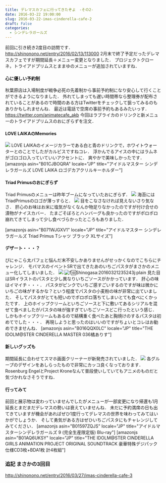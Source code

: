 ```yaml
---
title: デレマスカフェに行ってきたぞよ　-その2-
date: 2016-03-22 19:00:00
slug: 2016-03-22-imas-cinderella-cafe-2
draft: False
categories:
  - シンデレラガールズ
---
```


前回に引き続き2度目の訪問です． http://shinonono.net/entry/2016/02/13/113000 2月末で終了予定だったデレマスカフェですが期間延長＋メニュー変更となりました． プロジェクトクローネ，トライアドプリムスとままゆのメニューが追加されていますね． 

#### 心に優しい予約制

秋葉原店は入場制度が戦争必死の先着制から事前予約制になり安心して行くことができるようになりました． 外れてしまっても遅い時間帯なら整理券が配布されていることがあるので時間のある方はTwitterをチェックして狙ってみるのもありかもしれませんね． 最近は電話で空席の事前予約もあるみたいっす． https://twitter.com/animatecafe_akb 今回はラブライカのドリンクと新メニューのトライアドプリムスのおにぎらずを注文． 

#### LOVE LAIKAのMemories

![](https://lh3.googleusercontent.com/-RAdDBpFvFSg/Vu_mf1yukXI/AAAAAAAASxw/1uup68OT5nUcL0lc3vI0zHXuhvrw1UXXQ/s1024/image.jpg) LOVE LAIKAのイメージカラーである白と青のドリンクで，ホワイトウォーターとのことでしたがカルピスですねコレ． 浮かんでるアイスの中にはラムネがゴロゴロ入っていていいアクセントに． 爽やかで美味しかったです． [amazonjs asin="B01CJBOQRA" locale="JP" title="アイドルマスター シンデレラガールズ LOVE LAIKA ロゴデカアクリルキーホルダー"] 

#### Triad Primusのおにぎらず

Triad Primusのメニューは昨年ブームになっていたおにぎらず． ![](https://lh3.googleusercontent.com/-pEHKnRu78RE/Vu_mtUpkOlI/AAAAAAAASxw/CpGRNxspfQMleYUOVRGxoJuYSgi7h9j6Q/s1024/image.jpg) 海苔にはTriadPrimusのロゴが薄っすらと． ![](https://lh3.googleusercontent.com/-bJ8qyrx8LQg/Vu_m0Vcap7I/AAAAAAAASxw/95HMAgb6GeAxXCYzaO0AHLJCvA2tTMHQg/s1024/image.jpg) 目をこなさなければ見えないさり気なさ． 肝心のお味はお米に塩気がなくなんか物足りなかったのですが付け合せの漬物がナイスカバー． たまごそぼろとハンバーグも良かったのですがポロポロ崩れてきてしまって少し食べづらかったところもありました． 

 

[amazonjs asin="B071WJGXV1" locale="JP" title="アイドルマスター シンデレラガールズ Triad Primus Tシャツ ブラック XLサイズ"]

#### デザート・・・？

ぴにゃこら太パフェと悩んだ末不安しかありませんがせっかくなのでこちらにチャレンジ． モバマスのイベントSRで出てきたあのいちごパスタがまさかのメニュー化してしまいました． ![](https://lh3.googleusercontent.com/--iqcNmDlubU/Vu_m83-lASI/AAAAAAAASxw/-jNaLMbbjxokeaU44wggU3oA8OyF-FR9w/s1024/image.jpg) ![f:id:Shinogasa:20160321235243j:plain](https://cdn-ak.f.st-hatena.com/images/fotolife/S/Shinogasa/20160321/20160321235243.jpg) 見た目はSRイラストのパスタと少し異なりいちごソースがかかっています． 肝心の味はイマイチ・・・． パスタがピンクでいちご感すごいするのですが味は微かにいちごの味がするかな？という程度でパスタの小麦粉の味が非常に出ていました． そしてパスタがとても短いのでポロポロ落ちてしまいとても食べにくかったです． 上のホイップクリームといちごソースと下に敷いてあるシリアルを混ぜて食べましたがパスタの味が強すぎていちごソースどこ行ったという感じ． しかもホイップクリームもあるので結構重く食べたあと胸焼けのするパスタは初めてでした・・・． 再現しようと思ったのはいいのですがちょいとコレはお勧めできませんね． [amazonjs asin="B016QQX0LC" locale="JP" title="THE IDOLM@STER CINDERELLA MASTER 036橘ありす"] 

#### 新しいグッズも

期間延長に合わせてスマホ画面クリーナーが新発売されていました． ![](https://lh3.googleusercontent.com/-K-obAmlEWxI/Vu_ZrevKG-I/AAAAAAAASxA/YvfniKYtGO4wmAgSmA7KOcsO6Q8RC_B2Q/s1024/CameraZOOM-20160321202304997.jpg) 各グループのデザインをあしらったもので非常にカッコ良くなっております． Rosenburg EngelとProject Kroneなんて普段使いしていてもアニメのものだと気づかれなさそうですね． 

#### 行ってみて

前回と展示物は変わっていませんでしたがメニューが一部変更になり帰還も1月延長とまだまだデレマスの勢いは衰えていませんね． 未だに予約満席の日も出てきていますが機会があればぜひ1度行ってデレマスの世界を味わってみてはいかがでしょうか． そして勇気がある方はぜひいちごパスタにもチャレンジしてみてください． [amazonjs asin="B01597ZQJS" locale="JP" title="アイドルマスターシンデレラガールズ 9 (完全生産限定版) Blu-ray"] [amazonjs asin="B01AQ6UKSY" locale="JP" title="THE IDOLM@STER CINDERELLA GIRLS ANIMATION PROJECT ORIGINAL SOUNDTRACK 豪華特殊デジパック仕様CD3枚+BDA1枚 計4枚組"] 

### 追記 まさかの3回目

http://shinonono.net/entry/2016/03/27/imas-cinderella-cafe-3
